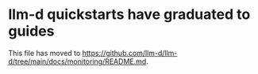 # llm-d quickstarts have graduated to guides

This file has moved to <https://github.com/llm-d/llm-d/tree/main/docs/monitoring/README.md>.
